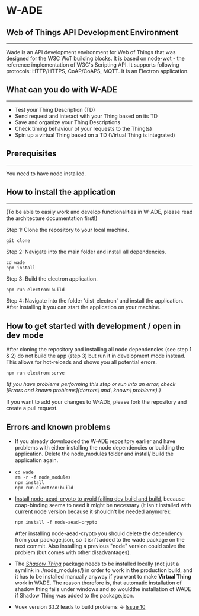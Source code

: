 # W-ADE

## **W**eb of Things **A**PI **D**evelopment **E**nvironment

---

Wade is an API development environment for Web of Things that was designed for the W3C WoT building blocks. 
It is based on node-wot - the reference implementation of W3C's Scripting API. 
It supports following protocols: HTTP/HTTPS, CoAP/CoAPS, MQTT.
It is an Electron application.

## What can you do with W-ADE

---
- Test your Thing Description (TD)
- Send request and interact with your Thing based on its TD
- Save and organize your Thing Descriptions
- Check timing behaviour of your requests to the Thing(s)
- Spin up a virtual Thing based on a TD (Virtual Thing is integrated)

## Prerequisites

---
You need to have node installed. 

## How to install the application

---
(To be able to easily work and develop functionalities in W-ADE, please read the architecture documentation first!)

Step 1: Clone the repository to your local machine.

```
git clone 
```

Step 2: Navigate into the main folder and install all dependencies.

```
cd wade
npm install 
```

Step 3: Build the electron application.

```
npm run electron:build
```

Step 4: Navigate into the folder 'dist_electron' and install the application. After installing it you can start the application on your machine.

## How to get started with development / open in dev mode

After cloning the repository and installing all node dependencies (see step 1 & 2) do not build the app (step 3) but run it in development mode instead. 
This allows for hot-reloads and shows you all potential errors.

```
npm run electron:serve
```

_(If you have problems performing this step or run into an error, check [Errors and known problems](#errors\ and\ known\ problems).)_

If you want to add your changes to W-ADE, please fork the repository and create a pull request.

## Errors and known problems

- If you already downloaded the W-ADE repository earlier and have problems with either installing the node dependencies or building the application. Delete the node_modules folder and install/ build the application again.

- 
  ```
  cd wade 
  rm -r -f node_modules
  npm install 
  npm run electron:build
  ```

- [Install node-aead-crypto to avoid failing dev build and build](https://github.com/tum-esi/wade/issues/9),
   because coap-binding seems to need it might be necessary (it isn't installed
   with current node version because it shouldn't be needed anymore):

  ```
  npm install -f node-aead-crypto
  ```

  After installing node-aead-crypto you should delete the dependency from your package.json, so it isn't added to the wade package on the next commit. Also installing a previous "node" version could solve the problem (but
  comes with other disadvantages).

- The [*Shadow Thing*](https://github.com/tum-esi/shadow-thing) package needs to be installed locally (not just a symlink in ./node_modules/) in order to work in the production build, and it has to be installed manually anyway if you want to make **Virtual Thing** work in WADE. The reason therefore is, that automatic installation of shadow thing fails under windows and so wouldthe installation of WADE if Shadow Thing was added to the package.json.

- Vuex version 3.1.2 leads to build problems -> [Issue 10](https://github.com/tum-esi/wade/issues/10)
